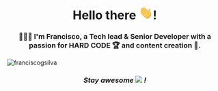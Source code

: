 <h1 align="center">Hello there <img src="resources/images/hi.gif" width="32.5"/>!</h1>
<!-- <h1 align="center">Hello there 👋!</h1> -->
<h3 align="center">🙅🏽‍♂️ I'm Francisco, a Tech lead & Senior Developer with a passion for HARD CODE 🏆 and content creation 🦄.</h3>

<p align="left"><img src="https://komarev.com/ghpvc/?username=franciscogsilva&label=👻%20Profile%20views&color=7a2c74&style=flat" alt="franciscogsilva"/></p>

<!-- Here are some ideas to get you started:

- <img src="https://emojis.slackmojis.com/emojis/images/1643514738/7421/typingcat.gif?1643514738" width="15"/> I’m currently working on ...
- 🌱 I’m currently learning ...
- 👯 I’m looking to collaborate on ...
- 🤔 I’m looking for help with ...
- 💬 Ask me about ...
- 📫 How to reach me: ...
- 😄 Pronouns: ...
- ⚡ Fun fact: ... -->


<h3 align='center'><i>Stay awesome <img src="https://emojis.slackmojis.com/emojis/images/1531849430/4246/blob-sunglasses.gif?1531849430" width="22"/> !</i></h3>

